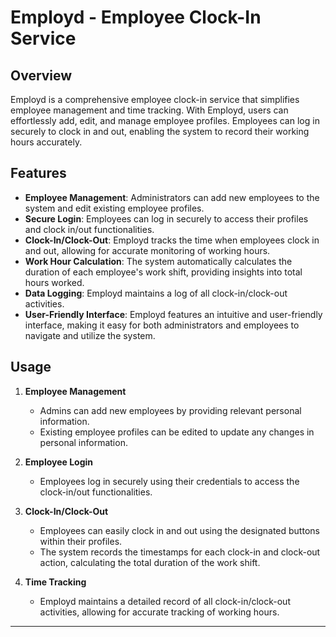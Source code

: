 # Employd - Employee Clock-In Service

## Overview
Employd is a comprehensive employee clock-in service that simplifies employee management and time tracking. With Employd, users can effortlessly add, edit, and manage employee profiles. Employees can log in securely to clock in and out, enabling the system to record their working hours accurately.

## Features
- **Employee Management**: Administrators can add new employees to the system and edit existing employee profiles.
- **Secure Login**: Employees can log in securely to access their profiles and clock in/out functionalities.
- **Clock-In/Clock-Out**: Employd tracks the time when employees clock in and out, allowing for accurate monitoring of working hours.
- **Work Hour Calculation**: The system automatically calculates the duration of each employee's work shift, providing insights into total hours worked.
- **Data Logging**: Employd maintains a log of all clock-in/clock-out activities.
- **User-Friendly Interface**: Employd features an intuitive and user-friendly interface, making it easy for both administrators and employees to navigate and utilize the system.

## Usage
1. **Employee Management**
   - Admins can add new employees by providing relevant personal information.
   - Existing employee profiles can be edited to update any changes in personal information.

2. **Employee Login**
   - Employees log in securely using their credentials to access the clock-in/out functionalities.

3. **Clock-In/Clock-Out**
   - Employees can easily clock in and out using the designated buttons within their profiles.
   - The system records the timestamps for each clock-in and clock-out action, calculating the total duration of the work shift.

4. **Time Tracking**
   - Employd maintains a detailed record of all clock-in/clock-out activities, allowing for accurate tracking of working hours.

---
